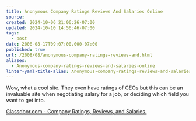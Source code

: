 ```yaml
---
title: Anonymous Company Ratings Reviews And Salaries Online
source: 
created: 2024-10-06 21:06:26-07:00
updated: 2024-10-10 14:56:46-07:00
tags:
  - post
date: 2008-08-17T09:07:00.000-07:00
published: true
url: /2008/08/anonymous-company-ratings-reviews-and.html
aliases:
  - Anonymous-company-ratings-reviews-and-salaries-online
linter-yaml-title-alias: Anonymous-company-ratings-reviews-and-salaries-online
---
```



Wow, what a cool site. They even have ratings of CEOs but this can be an invaluable site when negotiating salary for a job, or deciding which field you want to get into.  
  
[Glassdoor.com - Company Ratings, Reviews, and Salaries.](http://www.glassdoor.com/member/home.htm)